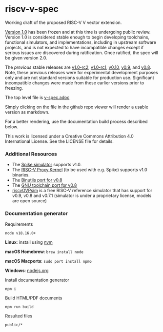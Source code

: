 # riscv-v-spec
Working draft of the proposed RISC-V V vector extension.

[Version 1.0](https://github.com/riscv/riscv-v-spec/releases/tag/v1.0)
has been frozen and at this time is undergoing public review.
Version 1.0 is considered stable enough to begin developing
toolchains, functional simulators, and implementations, including in
upstream software projects, and is not expected to have incompatible
changes except if serious issues are discovered during
ratification. Once ratified, the spec will be given version 2.0.

The _previous_ stable releases are
[v1.0-rc2](https://github.com/riscv/riscv-v-spec/releases/tag/v1.0-rc2),
[v1.0-rc1](https://github.com/riscv/riscv-v-spec/releases/tag/v1.0-rc1),
[v0.10](https://github.com/riscv/riscv-v-spec/releases/tag/v0.10),
[v0.9](https://github.com/riscv/riscv-v-spec/releases/tag/0.9), and
[v0.8](https://github.com/riscv/riscv-v-spec/releases/tag/0.8).
Note, these previous releases were for experimental development purposes only and are not standard versions suitable for production use. Significant incompatible changes were made from these earlier versions prior to freezing.

The top level file is [v-spec.adoc](./v-spec.adoc)

Simply clicking on the file in the github repo viewer will render a usable
version as markdown.

For a better rendering, use the documentation build process described
below.

This work is licensed under a Creative Commons Attribution 4.0
International License. See the LICENSE file for details.

### Additional Resources

- The [Spike simulator](https://github.com/riscv/riscv-isa-sim) supports v1.0.
- The [RISC-V Proxy Kernel](https://github.com/riscv/riscv-pk)
  (to be used with e.g. Spike) supports v1.0 binaries.
- The [Binutils port for v0.8](https://github.com/riscv/riscv-binutils-gdb/tree/rvv-0.8.x)
- The [GNU toolchain port for v0.8](https://github.com/riscv/riscv-gnu-toolchain/tree/rvv-0.8.x)
- [riscvOVPsim](https://github.com/riscv/riscv-ovpsim) is a free
  RISC-V reference simulator that has support for v0.9, v0.8 and
  v0.7.1 (simulator is under a proprietary license, models are
  open source)

### Documentation generator

Requirements

`node v18.16.0+`

**Linux**: install using [nvm](https://github.com/creationix/nvm)

**macOS Homebrew**: `brew install node`

**macOS Macports**: `sudo port install npm6`

**Windows**: [nodejs.org](https://nodejs.org/en/download/)

Install documentation generator

`npm i`

Build HTML/PDF documents

`npm run build`

Resulted files

`public/*`
